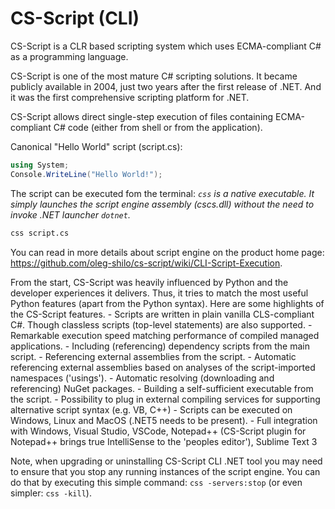 # CS-Script (CLI)

CS-Script is a CLR based scripting system which uses ECMA-compliant C# as a programming language.

CS-Script is one of the most mature C# scripting solutions. It became publicly available in 2004, just two years after the first release of .NET. And it was the first comprehensive scripting platform for .NET.

CS-Script allows direct single-step execution of files containing ECMA-compliant C# code (either from shell or from the application).

Canonical "Hello World" script (script.cs):

```C#
using System;
Console.WriteLine("Hello World!");
```

The script can be executed fom the terminal:
_`css` is a native executable. It simply launches the script engine assembly (cscs.dll) without the need to invoke .NET launcher `dotnet`._

```txt
css script.cs
```

You can read in more details about script engine on the product home page: https://github.com/oleg-shilo/cs-script/wiki/CLI-Script-Execution.

From the start, CS-Script was heavily influenced by Python and the developer experiences it delivers. Thus, it tries to match the most useful Python features (apart from the Python syntax). Here are some highlights of the CS-Script features.
    - Scripts are written in plain vanilla CLS-compliant C#. Though classless scripts (top-level statements) are also supported.
    - Remarkable execution speed matching performance of compiled managed applications.
    - Including (referencing) dependency scripts from the main script.
    - Referencing external assemblies from the script.
    - Automatic referencing external assemblies based on analyses of the script-imported namespaces ('usings').
    - Automatic resolving (downloading and referencing) NuGet packages.
    - Building a self-sufficient executable from the script.
    - Possibility to plug in external compiling services for supporting alternative script syntax (e.g. VB, C++)
    - Scripts can be executed on Windows, Linux and MacOS (.NET5 needs to be present).
    - Full integration with Windows, Visual Studio, VSCode, Notepad++ (CS-Script plugin for Notepad++ brings true IntelliSense to the 'peoples editor'), Sublime Text 3

Note, when upgrading or uninstalling CS-Script CLI .NET tool you may need to ensure that you stop any running instances of the script engine. You can do that by executing this simple command: `css -servers:stop` (or even simpler: `css -kill`).